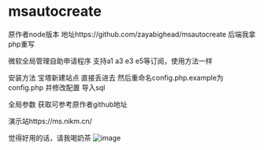 # msautocreate
原作者node版本 地址https://github.com/zayabighead/msautocreate
后端我拿php重写

微软全局管理自助申请程序 支持a1 a3 e3 e5等订阅，使用方法一样

安装方法
宝塔新建站点 直接丢进去
然后重命名config.php.example为config.php 并修改配置  导入sql

全局参数 获取可参考原作者github地址


演示站https://ms.nikm.cn/

觉得好用的话，请我喝奶茶
![image](https://user-images.githubusercontent.com/32637402/116509094-47ccf380-a8f5-11eb-88b4-df9b3f51aba8.png)
